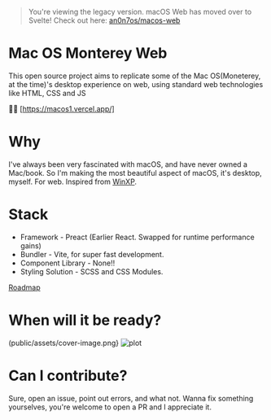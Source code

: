 >  You're viewing the legacy version. macOS Web has moved over to Svelte! Check out here: [an0n7os/macos-web](https://github.com/an0n7os/macos-web/) 

# Mac OS Monterey Web

This open source project aims to replicate some of the Mac OS(Moneterey, at the time)'s desktop experience on web, using standard web technologies like HTML, CSS and JS

🔗🔗 [https://macos1.vercel.app/]

# Why

I've always been very fascinated with macOS, and have never owned a Mac/book. So I'm making the most beautiful aspect of macOS, it's desktop, myself. For web. Inspired from [WinXP](https://winxp.now.sh/).

# Stack

- Framework - Preact (Earlier React. Swapped for runtime performance gains)
- Bundler - Vite, for super fast development.
- Component Library - None!!
- Styling Solution - SCSS and CSS Modules.

[Roadmap](https://www.notion.so/MacOS-Web-Roadmap-ea7613aa68374a6c8b8e94065b1a4010)

# When will it be ready?

(public/assets/cover-image.png}
![plot](public/assets/cover-image.png)


# Can I contribute?

Sure, open an issue, point out errors, and what not. Wanna fix something yourselves, you're welcome to open a PR and I appreciate it.
